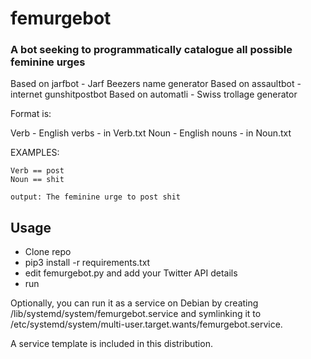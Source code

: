 # femurgebot
### A bot seeking to programmatically catalogue all possible feminine urges

Based on jarfbot - Jarf Beezers name generator
Based on assaultbot - internet gunshitpostbot
Based on automatli - Swiss trollage generator

Format is:

Verb - English verbs - in Verb.txt
Noun - English nouns - in Noun.txt

EXAMPLES:

```
Verb == post
Noun == shit

output: The feminine urge to post shit
```

## Usage
* Clone repo
* pip3 install -r requirements.txt
* edit femurgebot.py and add your Twitter API details
* run

Optionally, you can run it as a service on Debian by creating /lib/systemd/system/femurgebot.service and symlinking it to /etc/systemd/system/multi-user.target.wants/femurgebot.service.

A service template is included in this distribution.
